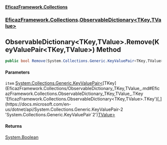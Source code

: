 #### [EficazFramework.Collections](EficazFrameworkCollections.md 'EficazFramework Collections')
### [EficazFramework.Collections](EficazFrameworkCollections.md#EficazFramework.Collections 'EficazFramework.Collections').[ObservableDictionary&lt;TKey,TValue&gt;](EficazFramework.Collections/ObservableDictionary_TKey,TValue_.md 'EficazFramework.Collections.ObservableDictionary<TKey,TValue>')

## ObservableDictionary<TKey,TValue>.Remove(KeyValuePair<TKey,TValue>) Method

```csharp
public bool Remove(System.Collections.Generic.KeyValuePair<TKey,TValue> item);
```
#### Parameters

<a name='EficazFramework.Collections.ObservableDictionary_TKey,TValue_.Remove(System.Collections.Generic.KeyValuePair_TKey,TValue_).item'></a>

`item` [System.Collections.Generic.KeyValuePair&lt;](https://docs.microsoft.com/en-us/dotnet/api/System.Collections.Generic.KeyValuePair-2 'System.Collections.Generic.KeyValuePair`2')[TKey](EficazFramework.Collections/ObservableDictionary_TKey,TValue_.md#EficazFramework.Collections.ObservableDictionary_TKey,TValue_.TKey 'EficazFramework.Collections.ObservableDictionary<TKey,TValue>.TKey')[,](https://docs.microsoft.com/en-us/dotnet/api/System.Collections.Generic.KeyValuePair-2 'System.Collections.Generic.KeyValuePair`2')[TValue](EficazFramework.Collections/ObservableDictionary_TKey,TValue_.md#EficazFramework.Collections.ObservableDictionary_TKey,TValue_.TValue 'EficazFramework.Collections.ObservableDictionary<TKey,TValue>.TValue')[&gt;](https://docs.microsoft.com/en-us/dotnet/api/System.Collections.Generic.KeyValuePair-2 'System.Collections.Generic.KeyValuePair`2')

#### Returns
[System.Boolean](https://docs.microsoft.com/en-us/dotnet/api/System.Boolean 'System.Boolean')